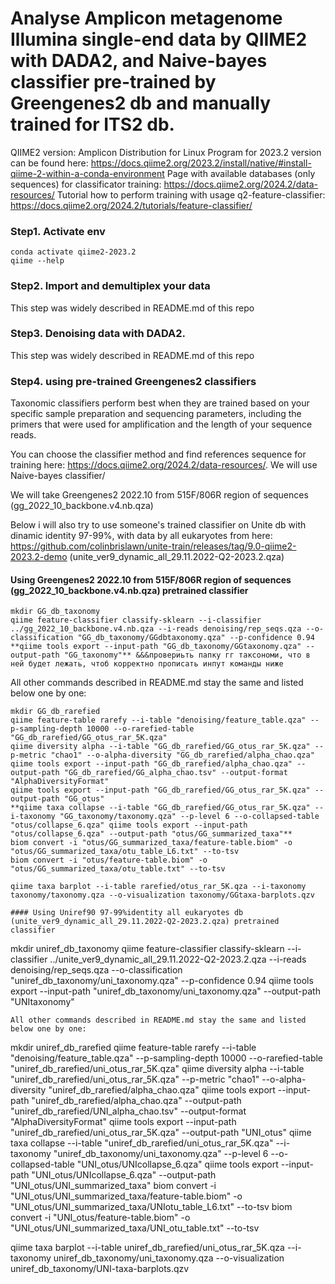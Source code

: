 # Analyse Amplicon metagenome Illumina single-end data by QIIME2 with DADA2, and Naive-bayes classifier pre-trained by Greengenes2 db and manually trained for ITS2 db.

QIIME2 version: Amplicon Distribution for Linux 
Program for 2023.2 version can be found here: https://docs.qiime2.org/2023.2/install/native/#install-qiime-2-within-a-conda-environment
Page with available databases (only sequences) for classificator training: https://docs.qiime2.org/2024.2/data-resources/
Tutorial how to perform training with usage q2-feature-classifier: https://docs.qiime2.org/2024.2/tutorials/feature-classifier/ 

### Step1. Activate env
```
conda activate qiime2-2023.2
qiime --help
```
### Step2. Import and demultiplex your data
This step was widely described in README.md of this repo

### Step3. Denoising data with DADA2.
This step was widely described in README.md of this repo

### Step4. using pre-trained Greengenes2 classifiers
Taxonomic classifiers perform best when they are trained based on your specific sample preparation and sequencing parameters, including the primers that were used for amplification and the length of your sequence reads.

You can choose the classifier method and find references sequence for training here: https://docs.qiime2.org/2024.2/data-resources/. We will use Naive-bayes classifier/

We will take Greengenes2 2022.10 from 515F/806R region of sequences (gg_2022_10_backbone.v4.nb.qza)

Below i will also try to use someone's trained classifier on Unite db with dinamic identity 97-99%, with data by all eukaryotes from here: https://github.com/colinbrislawn/unite-train/releases/tag/9.0-qiime2-2023.2-demo (unite_ver9_dynamic_all_29.11.2022-Q2-2023.2.qza)

#### Using Greengenes2 2022.10 from 515F/806R region of sequences (gg_2022_10_backbone.v4.nb.qza) pretrained classifier

```
mkdir GG_db_taxonomy
qiime feature-classifier classify-sklearn --i-classifier ../gg_2022_10_backbone.v4.nb.qza --i-reads denoising/rep_seqs.qza --o-classification "GG_db_taxonomy/GGdbtaxonomy.qza" --p-confidence 0.94
**qiime tools export --input-path "GG_db_taxonomy/GGtaxonomy.qza" --output-path "GG_taxonomy"** &&&провериьть папку гг таксономи, что в ней будет лежать, чтоб корректно прописать инпут команды ниже
```
All other commands described in README.md stay the same and listed below one by one:
```
mkdir GG_db_rarefied
qiime feature-table rarefy --i-table "denoising/feature_table.qza" --p-sampling-depth 10000 --o-rarefied-table "GG_db_rarefied/GG_otus_rar_5K.qza"
qiime diversity alpha --i-table "GG_db_rarefied/GG_otus_rar_5K.qza" --p-metric "chao1" --o-alpha-diversity "GG_db_rarefied/alpha_chao.qza"
qiime tools export --input-path "GG_db_rarefied/alpha_chao.qza" --output-path "GG_db_rarefied/GG_alpha_chao.tsv" --output-format "AlphaDiversityFormat"
qiime tools export --input-path "GG_db_rarefied/GG_otus_rar_5K.qza" --output-path "GG_otus"
**qiime taxa collapse --i-table "GG_db_rarefied/GG_otus_rar_5K.qza" --i-taxonomy "GG_taxonomy/taxonomy.qza" --p-level 6 --o-collapsed-table "otus/collapse_6.qza" qiime tools export --input-path "otus/collapse_6.qza" --output-path "otus/GG_summarized_taxa"**
biom convert -i "otus/GG_summarized_taxa/feature-table.biom" -o "otus/GG_summarized_taxa/otu_table_L6.txt" --to-tsv
biom convert -i "otus/feature-table.biom" -o "otus/GG_summarized_taxa/otu_table.txt" --to-tsv

qiime taxa barplot --i-table rarefied/otus_rar_5K.qza --i-taxonomy taxonomy/taxonomy.qza --o-visualization taxonomy/GGtaxa-barplots.qzv

#### Using Uniref90 97-99%identity all eukaryotes db (unite_ver9_dynamic_all_29.11.2022-Q2-2023.2.qza) pretrained classifier

```
mkdir uniref_db_taxonomy
qiime feature-classifier classify-sklearn --i-classifier ../unite_ver9_dynamic_all_29.11.2022-Q2-2023.2.qza --i-reads denoising/rep_seqs.qza --o-classification "uniref_db_taxonomy/uni_taxonomy.qza" --p-confidence 0.94
qiime tools export --input-path "uniref_db_taxonomy/uni_taxonomy.qza" --output-path "UNItaxonomy"

```
All other commands described in README.md stay the same and listed below one by one:

```
mkdir uniref_db_rarefied
qiime feature-table rarefy --i-table "denoising/feature_table.qza" --p-sampling-depth 10000 --o-rarefied-table "uniref_db_rarefied/uni_otus_rar_5K.qza"
qiime diversity alpha --i-table "uniref_db_rarefied/uni_otus_rar_5K.qza" --p-metric "chao1" --o-alpha-diversity "uniref_db_rarefied/alpha_chao.qza"
qiime tools export --input-path "uniref_db_rarefied/alpha_chao.qza" --output-path "uniref_db_rarefied/UNI_alpha_chao.tsv" --output-format "AlphaDiversityFormat"
qiime tools export --input-path "uniref_db_rarefied/uni_otus_rar_5K.qza" --output-path "UNI_otus"
qiime taxa collapse --i-table "uniref_db_rarefied/uni_otus_rar_5K.qza" --i-taxonomy "uniref_db_taxonomy/uni_taxonomy.qza" --p-level 6 --o-collapsed-table "UNI_otus/UNIcollapse_6.qza" 
qiime tools export --input-path "UNI_otus/UNIcollapse_6.qza" --output-path "UNI_otus/UNI_summarized_taxa"
biom convert -i "UNI_otus/UNI_summarized_taxa/feature-table.biom" -o "UNI_otus/UNI_summarized_taxa/UNIotu_table_L6.txt" --to-tsv
biom convert -i "UNI_otus/feature-table.biom" -o "UNI_otus/UNI_summarized_taxa/UNI_otu_table.txt" --to-tsv

qiime taxa barplot --i-table uniref_db_rarefied/uni_otus_rar_5K.qza --i-taxonomy uniref_db_taxonomy/uni_taxonomy.qza --o-visualization uniref_db_taxonomy/UNI-taxa-barplots.qzv
```

